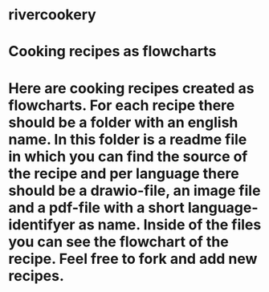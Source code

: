 # rivercookery
# Cooking recipes as flowcharts

# Here are cooking recipes created as flowcharts. For each recipe there should be a folder with an english name. In this folder is a readme file in which you can find the source of the recipe and per language there should be a drawio-file, an image file and a pdf-file with a short language-identifyer as name. Inside of the files you can see the flowchart of the recipe. Feel free to fork and add new recipes.
